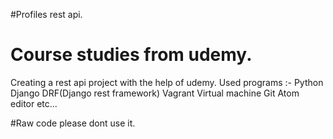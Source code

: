 #Profiles rest api.
# Course studies from udemy.

Creating a rest api project with the help of udemy.
Used programs :-
Python
Django
DRF(Django rest framework)
Vagrant
Virtual machine
Git
Atom editor etc...


#Raw code please dont use it.
